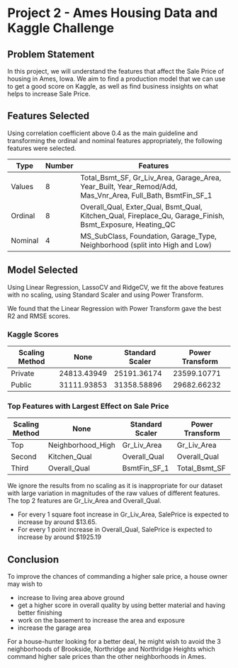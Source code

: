 # Project 2 - Ames Housing Data and Kaggle Challenge

## Problem Statement
In this project, we will understand the features that affect the Sale Price of housing in Ames, Iowa. We aim to find a production model that we can use to get a good score on Kaggle, as well as find business insights on what helps to increase Sale Price.

## Features Selected
Using correlation coefficient above 0.4 as the main guideline and transforming the ordinal and nominal features appropriately, the following features were selected.

|Type|Number|Features|
|---|---|---|
|Values|8|Total_Bsmt_SF, Gr_Liv_Area, Garage_Area, Year_Built, Year_Remod/Add, Mas_Vnr_Area, Full_Bath, BsmtFin_SF_1|
|Ordinal|8|Overall_Qual, Exter_Qual, Bsmt_Qual, Kitchen_Qual, Fireplace_Qu, Garage_Finish, Bsmt_Exposure, Heating_QC|
|Nominal|4|MS_SubClass, Foundation, Garage_Type, Neighborhood (split into High and Low)|

## Model Selected
Using Linear Regression, LassoCV and RidgeCV, we fit the above features with no scaling, using Standard Scaler and using Power Transform.

We found that the Linear Regression with Power Transform gave the best R2 and RMSE scores.
### Kaggle Scores
|Scaling Method|None|Standard Scaler|Power Transform|
|---|---|---|---|
|Private|24813.43949|25191.36174|23599.10771|
|Public|31111.93853|31358.58896|29682.66232|

### Top Features with Largest Effect on Sale Price
|Scaling Method|None|Standard Scaler|Power Transform|
|---|---|---|---|
|Top|Neighborhood_High|Gr_Liv_Area|Gr_Liv_Area|
|Second|Kitchen_Qual|Overall_Qual|Overall_Qual|
|Third|Overall_Qual|BsmtFin_SF_1|Total_Bsmt_SF|

We ignore the results from no scaling as it is inappropriate for our dataset with large variation in magnitudes of the raw values of different features. The top 2 features are Gr_Liv_Area and Overall_Qual.

- For every 1 square foot increase in Gr_Liv_Area, SalePrice is expected to increase by around $13.65.
- For every 1 point increase in Overall_Qual, SalePrice is expected to increase by around $1925.19

## Conclusion
To improve the chances of commanding a higher sale price, a house owner may wish to 
- increase to living area above ground 
- get a higher score in overall quality by using better material and having better finishing
- work on the basement to increase the area and exposure
- increase the garage area

For a house-hunter looking for a better deal, he might wish to avoid the 3 neighborhoods of Brookside, Northridge and Northridge Heights which command higher sale prices than the other neighborhoods in Ames. 